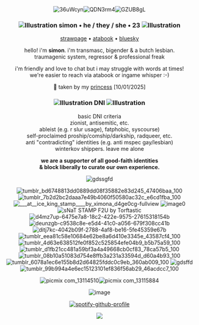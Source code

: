 <div align="center">
  
![36uWcyn](https://github.com/user-attachments/assets/8e65af54-cfbd-41cf-b2c5-5b85fcfdf3ae)![QDN3rm4](https://github.com/user-attachments/assets/e2371f19-bc66-4719-9ce5-1e086cbaa185)![GZUB8gL](https://github.com/user-attachments/assets/431fbfa8-7bdd-4364-8011-30aed3816dc0)




### ![Illustration](https://github.com/user-attachments/assets/cbbd6e34-ee1c-41f2-8057-4852536893e5)   **simon • he / they / she • 23**   ![Illustration](https://github.com/user-attachments/assets/cbbd6e34-ee1c-41f2-8057-4852536893e5)

[strawpage](https://crtvirus.straw.page/) • [atabook](https://crtvirus.atabook.org/) • [bluesky](https://bsky.app/profile/crtvirus.bsky.social)

hello! i'm **simon**. i'm transmasc, bigender & a butch lesbian.<br>traumagenic system, regressor & professional freak

i'm friendly and love to chat but i may struggle with words at times!<br>we're easier to reach via atabook or ingame whisper :-)

💚 taken by my [princess](https://github.com/gooeyslop) [10/01/2025]

### ![Illustration](https://github.com/user-attachments/assets/cbbd6e34-ee1c-41f2-8057-4852536893e5)   **DNI**   ![Illustration](https://github.com/user-attachments/assets/cbbd6e34-ee1c-41f2-8057-4852536893e5)

basic DNI criteria<br>zionist, antisemitic, etc.<br>ableist (e.g. r slur usage), fatphobic, syscourse)<br>self-proclaimed proship/comship/darkship, radqueer, etc.<br>anti "contradicting" identities (e.g. anti mspec gay/lesbian)<br>winterkov shippers. leave me alone

**we are a supporter of all good-faith identities<br> & block liberally to curate our own experience.**

![gdssgfd](https://github.com/user-attachments/assets/2df68f70-62e2-435f-a177-c8446118499d)

![tumblr_bd6748813dd0889dd08f35882e83d245_47406baa_100](https://github.com/user-attachments/assets/69ad8ac2-3e39-405f-a0ff-62248ea20977)
![tumblr_7b2d2bc2daaa7e49b4060f50580ac32c_e6cd1fba_100](https://github.com/user-attachments/assets/8174f71b-195e-4966-ba25-d2a7eb5a3c0a)
![___at__ice_king_stamp____by_ximona_d4ge0cg-fullview](https://github.com/user-attachments/assets/3e317545-99a4-4d4c-90e3-38d12640e809)
![image0](https://github.com/user-attachments/assets/48ad0008-2ed8-4bad-9c12-1c49f4cb45b7)
![sNaT STAMP F2U by Torftastic](https://github.com/user-attachments/assets/2ad9b770-4ead-4b12-b279-5c044aa81053)
<br>![d4mz7up-6475e7a8-18c2-422e-9575-27615318154b](https://github.com/user-attachments/assets/794534ec-8c9e-4ef0-bd1e-73030c792a4d)
![deunzgb-c9538c8e-e5d4-41c0-a056-679f308cc41b](https://github.com/user-attachments/assets/c4fea70e-a7d6-4e7d-9584-e894a52b876a)
![ditj7kc-4042b09f-2788-4af8-be16-5fe45359e67b](https://github.com/user-attachments/assets/39e26fdb-3b96-4b63-8566-3f7451be4206)
![tumblr_eea81c58e10684e62be8a6d410e3345e_43587cf4_100](https://github.com/user-attachments/assets/c23ba940-a93a-4e5d-b688-d83b189f61bb)
![tumblr_4d63e638512fe0f852c525854efe04b9_b5b75a59_100](https://github.com/user-attachments/assets/eabba747-82d4-49e5-8326-ac809d2498ec)
<br>![tumblr_d1fb21cc481a59bf3a4a49668cb0cf83_78ca57b5_100](https://github.com/user-attachments/assets/71b4713a-8ba6-4564-90ef-7684c0b40021)
![tumblr_08b10a51083d754e8ffb3a231a33594d_d60a4b93_100](https://github.com/user-attachments/assets/2ca1be76-97a3-4431-8acc-7eb0b1f0b6ea)
![tumblr_6078a1ec6e155b8d2d64825fddc0c9eb_360ab009_100](https://github.com/user-attachments/assets/07f4d578-78d5-4e00-b019-20e45067f29c)
![gdsffd](https://github.com/user-attachments/assets/fba55da1-a6f2-44c1-a60c-660f622bef6c)
![tumblr_99b994a4e6ec15123101ef836f56ab29_46acdcc7_100](https://github.com/user-attachments/assets/75c14e2e-bf0b-4fed-877c-746176946998)

![picmix com_13114510](https://github.com/user-attachments/assets/c099c3e4-ec25-4be0-8447-7febfdf036d0)![picmix com_13115884](https://github.com/user-attachments/assets/a9fca0dc-2ba5-43c9-be8d-5fcec0b6e548)


![image](https://github.com/user-attachments/assets/6f3c79bc-fed1-4f54-8599-ccaaf304c9a8)


[![spotify-github-profile](https://spotify-github-profile.kittinanx.com/api/view?uid=vj6ueklxi1l0ub4akx9oh6b3w&cover_image=true&theme=novatorem&show_offline=false&background_color=121212&interchange=false&bar_color_cover=true&bar_color=53b14f)](https://github.com/kittinan/spotify-github-profile)

![](https://komarev.com/ghpvc/?username=crtvirus)
